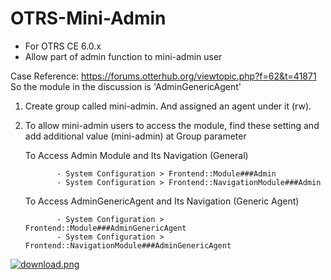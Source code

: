 # OTRS-Mini-Admin
- For OTRS CE 6.0.x
- Allow part of admin function to mini-admin user

Case Reference: https://forums.otterhub.org/viewtopic.php?f=62&t=41871  
So the module in the discussion is 'AdminGenericAgent'  

1. Create group called mini-admin. And assigned an agent under it (rw).

2. To allow mini-admin users to access the module, find these setting and add additional value (mini-admin) at Group parameter
    
      To Access Admin Module and Its Navigation (General)  
      
              - System Configuration > Frontend::Module###Admin  
              - System Configuration > Frontend::NavigationModule###Admin  
            
            
      To Access AdminGenericAgent and Its Navigation (Generic Agent)  
      
              - System Configuration > Frontend::Module###AdminGenericAgent  
              - System Configuration > Frontend::NavigationModule###AdminGenericAgent  
          
  
[![download.png](https://i.postimg.cc/FKgqx6qs/download.png)](https://postimg.cc/FfzDrTN2)  